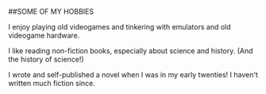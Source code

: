 ##SOME OF MY HOBBIES

I enjoy playing old videogames and tinkering with emulators and old videogame hardware.

I like reading non-fiction books, especially about science and history. (And the history of science!)

I wrote and self-published a novel when I was in my early twenties! I haven't written much fiction since. 
